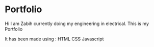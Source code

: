 # Portfolio
Hi I am Zabih currently doing my engineering in electrical.
This is my Portfolio

It has been made using :
HTML 
CSS
Javascript